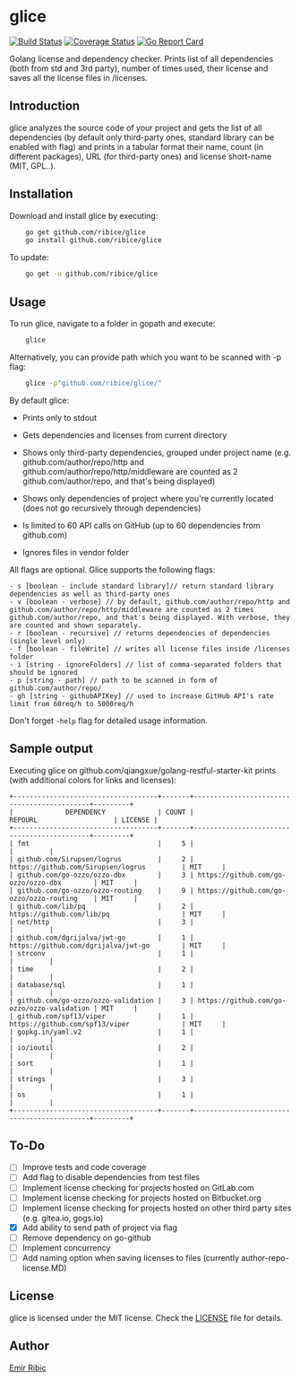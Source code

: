 # glice

[![Build Status](https://travis-ci.org/ribice/glice.svg?branch=master)](https://travis-ci.org/ribice/glice)
[![Coverage Status](https://coveralls.io/repos/github/ribice/glice/badge.svg?branch=master)](https://coveralls.io/github/ribice/glice?branch=master)
[![Go Report Card](https://goreportcard.com/badge/github.com/ribice/glice)](https://goreportcard.com/report/github.com/ribice/glice)

Golang license and dependency checker. Prints list of all dependencies (both from std and 3rd party), number of times used, their license and saves all the license files in /licenses.

## Introduction

glice analyzes the source code of your project and gets the list of all dependencies (by default only third-party ones, standard library can be enabled with flag) and prints in a tabular format their name, count (in different packages), URL (for third-party ones) and license short-name (MIT, GPL..).

## Installation

Download and install glice by executing:

```bash
    go get github.com/ribice/glice
    go install github.com/ribice/glice
```

To update:

```bash
    go get -u github.com/ribice/glice
```

## Usage

To run glice, navigate to a folder in gopath and execute:

```bash
    glice
```

Alternatively, you can provide path which you want to be scanned with -p flag:

```bash
    glice -p"github.com/ribice/glice/"
```

By default glice:

- Prints only to stdout

- Gets dependencies and licenses from current directory

- Shows only third-party dependencies, grouped under project name (e.g. github.com/author/repo/http and github.com/author/repo/http/middleware are counted as 2 github.com/author/repo, and that's being displayed)

- Shows only dependencies of project where you're currently located (does not go recursively through dependencies)

- Is limited to 60 API calls on GitHub (up to 60 dependencies from github.com)

- Ignores files in vendor folder

All flags are optional. Glice supports the following flags:

```
- s [boolean - include standard library]// return standard library dependencies as well as third-party ones
- v [boolean - verbose] // by default, github.com/author/repo/http and github.com/author/repo/http/middleware are counted as 2 times github.com/author/repo, and that's being displayed. With verbose, they are counted and shown separately.
- r [boolean - recursive] // returns dependencies of dependencies (single level only)
- f [boolean - fileWrite] // writes all license files inside /licenses folder
- i [string - ignoreFolders] // list of comma-separated folders that should be ignored
- p [string - path] // path to be scanned in form of github.com/author/repo/
- gh [string - githubAPIKey] // used to increase GitHub API's rate limit from 60req/h to 5000req/h
```

Don't forget `-help` flag for detailed usage information.

## Sample output

Executing glice on github.com/qiangxue/golang-restful-starter-kit prints (with additional colors for links and licenses):

```
+------------------------------------+-------+--------------------------------------------+---------+
|             DEPENDENCY             | COUNT |                  REPOURL                   | LICENSE |
+------------------------------------+-------+--------------------------------------------+---------+
| fmt                                |     5 |                                            |         |
| github.com/Sirupsen/logrus         |     2 | https://github.com/Sirupsen/logrus         | MIT     |
| github.com/go-ozzo/ozzo-dbx        |     3 | https://github.com/go-ozzo/ozzo-dbx        | MIT     |
| github.com/go-ozzo/ozzo-routing    |     9 | https://github.com/go-ozzo/ozzo-routing    | MIT     |
| github.com/lib/pq                  |     2 | https://github.com/lib/pq                  | MIT     |
| net/http                           |     3 |                                            |         |
| github.com/dgrijalva/jwt-go        |     1 | https://github.com/dgrijalva/jwt-go        | MIT     |
| strconv                            |     1 |                                            |         |
| time                               |     2 |                                            |         |
| database/sql                       |     1 |                                            |         |
| github.com/go-ozzo/ozzo-validation |     3 | https://github.com/go-ozzo/ozzo-validation | MIT     |
| github.com/spf13/viper             |     1 | https://github.com/spf13/viper             | MIT     |
| gopkg.in/yaml.v2                   |     1 |                                            |         |
| io/ioutil                          |     2 |                                            |         |
| sort                               |     1 |                                            |         |
| strings                            |     3 |                                            |         |
| os                                 |     1 |                                            |         |
+------------------------------------+-------+--------------------------------------------+---------+
```

## To-Do

- [ ] Improve tests and code coverage
- [ ] Add flag to disable dependencies from test files
- [ ] Implement license checking for projects hosted on GitLab.com
- [ ] Implement license checking for projects hosted on Bitbucket.org
- [ ] Implement license checking for projects hosted on other third party sites (e.g. gitea.io, gogs.io)
- [x] Add ability to send path of project via flag
- [ ] Remove dependency on go-github
- [ ] Implement concurrency
- [ ] Add naming option when saving licenses to files (currently author-repo-license.MD)

## License

glice is licensed under the MIT license. Check the [LICENSE](LICENSE.md) file for details.

## Author

[Emir Ribic](https://ribice.ba)